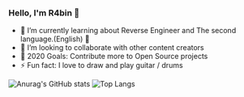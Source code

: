### Hello, I'm R4bin 👋

- 🌱 I’m currently learning about Reverse Engineer and The second language.(English) 🤣
- 👯 I’m looking to collaborate with other content creators
- 🥅 2020 Goals: Contribute more to Open Source projects
- ⚡ Fun fact: I love to draw and play guitar / drums

![Anurag's GitHub stats](https://github-readme-stats.vercel.app/api?username=R4bin)
![Top Langs](https://github-readme-stats.vercel.app/api/top-langs/?username=R4bin)
